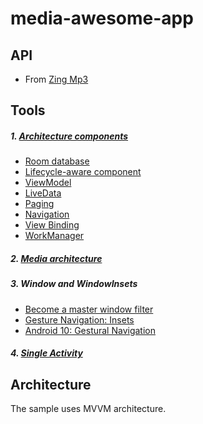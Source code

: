 # media-awesome-app
## API
- From [Zing Mp3](https://docs.google.com/spreadsheets/d/1cIa4Sx8voAv8g6-QjDaYuZhW4l7HcjTrO3AiwTOEoDQ/edit#gid=230049960)

## Tools
##### 1. [Architecture components](https://developer.android.com/topic/libraries/architecture)
- [Room database](https://developer.android.com/jetpack/androidx/releases/room)
- [Lifecycle-aware component](https://developer.android.com/topic/libraries/architecture/lifecycle)
- [ViewModel](https://developer.android.com/topic/libraries/architecture/viewmodel)
- [LiveData](https://developer.android.com/topic/libraries/architecture/livedata)
- [Paging](https://developer.android.com/topic/libraries/architecture/paging/)
- [Navigation](https://developer.android.com/guide/navigation/)
- [View Binding](https://developer.android.com/topic/libraries/view-binding)
- [WorkManager](https://developer.android.com/topic/libraries/architecture/workmanager/)
##### 2. [Media architecture](https://developer.android.com/guide/topics/media-apps/media-apps-overview)
##### 3. Window and WindowInsets
- [Become a master window filter](https://www.youtube.com/watch?v=_mGDMVRO3iE)
- [Gesture Navigation: Insets](https://www.youtube.com/watch?v=82eH0s9UO6o)
- [Android 10: Gestural Navigation](https://www.youtube.com/watch?v=Ljtz7T8R_Hk)
##### 4. [Single Activity](https://www.youtube.com/watch?v=2k8x8V77CrU)
## Architecture
The sample uses MVVM architecture.
